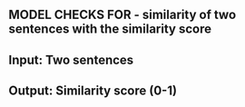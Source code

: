 ## MODEL CHECKS FOR - similarity of two sentences with the similarity score 
## Input: Two sentences
## Output: Similarity score (0-1)
